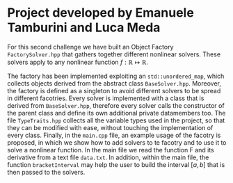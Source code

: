 # Project developed by Emanuele Tamburini and Luca Meda

For this second challenge we have built an Object Factory `FactorySolver.hpp` that gathers together different nonlinear solvers. These solvers apply to any nonlinear function $f:\mathbb{R}\mapsto\mathbb{R}$.

The factory has been implemented exploiting an `std::unordered_map`, which collects objects derived from the abstract class `BaseSolver.hpp`. Moreover, the factory is defined as a singleton to avoid different solvers to be spread in different facotries.
Every solver is implemented with a class that is derived from `BaseSolver.hpp`, therefore every solver calls the constructor of the parent class and define its own additional private datamembers too.
The file `TypeTraits.hpp` collects all the variable types used in the project, so that they can be modified with ease, without touching the implementation of every class.
Finally, in the `main.cpp` file, an example usage of the facotry is proposed, in which we show how to add solvers to te facotry and to use it to solve a nonlinear function. In the main file we read the function F and its derivative from a text file `data.txt`.  In addition, within the main file, the function `bracketInterval` may help the user to build the interval $[a,b]$ that is then passed to the solvers.